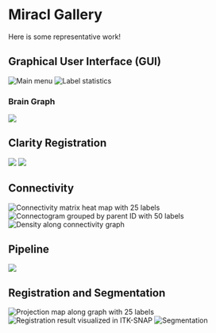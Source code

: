 # Miracl Gallery

Here is some representative work!

## Graphical User Interface (GUI)
![Main menu](gallery/menus/MIRACL_main-menu.png)
![Label statistics](gallery/miracl_gui2.png)

### Brain Graph
![](gallery/brain_graph.png)

## Clarity Registration
![](gallery/clarity_registration_example.png)
![](gallery/clarity_registration_example2.png)

## Connectivity
![Connectivity matrix heat map with 25 labels](gallery/connectivity_matrix_heat_map_25_labels.png)
![Connectogram grouped by parent ID with 50 labels](gallery/connectogram_grouped_by_parent_id_50_labels.png)
![Density along connectivity graph](gallery/density_along_connectivity_graph.png)

## Pipeline
![](gallery/pipeline_outline.png)

## Registration and Segmentation
![Projection map along graph with 25 labels](gallery/projection_map_along_graph_25_labels.png)
![Registration result visualized in ITK-SNAP](gallery/registration_result_in_itksnap.png)
![Segmentation](gallery/segmentation_example.png)


